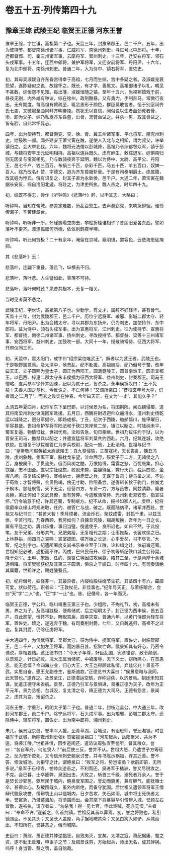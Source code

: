 # 卷五十五·列传第四十九

## 豫章王综 武陵王纪 临贺王正德 河东王誉

豫章王综，字世谦，高祖第二子也。天监三年，封豫章郡王，邑二千户。五年，出为使持节、都督南徐州诸军事、仁威将军、南徐州刺史，寻进号北中郎将。十年，迁都督郢、司、霍三州诸军事、云麾将军、郢州刺史。十三年，迁安右将军、领石头戍军事。十五年，迁西中郎将，兼护军将军，又迁安前将军、丹阳尹。十六年，复为北中郎将、南徐州刺史。普通二年，入为侍中、镇右将军，置佐史。

初，其母吴淑媛自齐东昏宫得幸于高祖，七月而生综，宫中多疑之者。及淑媛宠衰怨望，遂陈疑似之说，故综怀之。既长，有才学，善属文。高祖御诸子以礼，朝见不甚数，综恒怨不见知。每出藩，淑媛恒随之镇。至年十五六，尚裸袒嬉戏于前，昼夜无别，内外咸有秽议。综在徐州，政刑酷暴。又有勇力，手制奔马。常微行夜出，无有期度。每高祖有敕疏至，辄忿恚形于颜色，群臣莫敢言者。恒于别室祠齐氏七庙，又微服至曲阿拜齐明帝陵。然犹无以自信，闻俗说以生者血沥死者骨，渗，即为父子。综乃私发齐东昏墓，出骨，沥臂血试之。并杀一男，取其骨试之，皆有验，自此常怀异志。

四年，出为使持节、都督南兖、兖、徐、青、冀五州诸军事、平北将军、南兖州刺史，给鼓吹一部。闻齐建安王萧宝寅在魏，遂使人入北与之相知，谓为叔父，许举镇归之。会大举北伐。六年，魏将元法僧以彭城降，高祖乃令综都督众军，镇于彭城，与魏将安丰王元延明相持。高祖以连兵既久，虑有衅生，敕综退军。综惧南归则无因复与宝寅相见，乃与数骑夜奔于延明，魏以为侍中、太尉、高平公、丹阳王，邑七千户，钱三百万，布绢三千匹，杂彩千匹，马五十匹，羊五百口，奴婢一百人。综乃改名纟赞，字德文，追为齐东昏服斩衰。于是有司奏削爵土，绝属籍，改其姓为悖氏。俄有诏复之，封其子直为永新侯，邑千户。大通二年，萧宝寅在魏据长安反，综自洛阳北遁，将赴之，为津吏所执，魏人杀之，时年四十九。

初，综既不得志，尝作《听钟鸣》《悲落叶》辞，以申其志。大略曰：

听钟鸣，当知在帝城。参差定难数，历乱百愁生。去声悬窈窕，来响急徘徊。谁怜传漏子，辛苦建章台。

听钟鸣，听听非一所。怀瑾握瑜空掷去，攀松折桂谁相许？昔朋旧爱各东西，譬如落叶不更齐。漂漂孤雁何所栖，依依别鹤夜半啼。

听钟鸣，听此何穷极？二十有余年，淹留在京域。窥明镜，罢容色，云悲海思徒掩抑。

其《悲落叶》云：

悲落叶，连翩下重叠。落且飞，纵横去不归。

悲落叶，落叶悲。人生譬如此，零落不可持。

悲落叶，落叶何时还？夙昔共根本，无复一相关。

当时见者莫不悲之。

武陵王纪，字世询，高祖第八子也。少勤学，有文才，属辞不好轻华，甚有骨气。天监十三年，封为武陵郡王，邑二千户。历位宁远将军、琅邪、彭城二郡太守、轻车将军、丹阳尹。出为会稽太守，寻以其郡为东扬州，仍为刺史，加使持节、东中郎将。征为侍中，领石头戍军事。出为宣惠将军、江州刺史。征为使持节、宣惠将军、都督扬、南徐二州诸军事、扬州刺史。寻改授持节、都督益、梁等十三州诸军事、安西将军、益州刺史，加鼓吹一部。大同十一年，授散骑常侍、征西大将军、开府仪同三司。

初，天监中，震太阳门，成字曰“绍宗梁位唯武王”，解者以为武王者，武陵王也，于是朝野属意焉。及太清中，侯景乱，纪不赴援。高祖崩后，纪乃僭号于蜀，改年曰天正。立子圆照为皇太子，圆正为西阳王，圆满竟陵王，圆普南谯王，圆肃宜都王。以巴西、梓潼二郡太守永丰侯撝为征西大将军、益州刺史，封秦郡王。司马王僧略、直兵参军徐怦并固谏，纪以为贰于己，皆杀之。永丰侯撝叹曰：“王不免矣！夫善人国之基也，今反诛之，不亡何待！”又谓所亲曰：“昔桓玄年号大亨，识者谓之‘二月了’，而玄之败实在仲春。今年曰天正，在文为‘一止’，其能久乎？”

太清五年夏四月，纪帅军东下至巴郡，以讨侯景为名，将图荆陕。闻西魏侵蜀，遣其将南梁州刺史谯淹回军赴援。五月日，西魏将尉迟迥帅众逼涪水，潼州刺史杨乾运以城降之，迥分军据守，即趋成都。丁丑，纪次于西陵，舳舻翳川，旌甲曜日，军容甚盛。世祖命护军将军陆法和于硖口夹岸筑二垒，镇江以断之。时陆纳未平，蜀军复逼，物情恇扰，世祖忧焉。法和告急，旬日相继。世祖乃拔任约于狱，以为晋安王司马，撤禁兵以配之；并遣宣猛将军刘棻共约西赴。六月，纪筑连城，攻绝铁锁。世祖复于狱拔谢答仁为步兵校尉，配众一旅，上赴法和。世祖与纪书曰：“皇帝敬问假黄钺太尉武陵王：自九黎侵轶，三苗寇扰，天长丧乱，獯丑冯陵，虔刘象魏，黍离王室。朕枕戈东望，泣血西浮，殒爱子于二方，无诸侯之八百，身被属甲，手贯流矢。俄而风树之酷，万恨始缠，霜露之悲，百忧继集，扣心饮胆，志不图全。直以宗社缀旒，鲸鲵未剪，尝胆待旦，龚行天罚，独运四聪，坐挥八柄。虽复结坛待将，褰帷纳士，拒赤壁之兵，无谋于鲁肃；烧乌巢之米，不访于荀攸；才智将殚，金贝殆竭，傍无寸助，险阻备尝。遂得斩长狄于驹门，挫蚩尤于枫木。怨耻既雪，天下无尘，经营四方，专资一力，方与岳牧，同兹清静。隆暑炎赫，弟比何如？文武具僚，当有劳弊。今遣散骑常侍、光州刺史郑安忠，指宣往怀。”仍令喻意于纪，许其还蜀，专制岷方。纪不从命，报书如家人礼。庚申，纪将侯叡率众缘山将规进取，任约、谢答仁与战，破之。既而陆纳平，诸军并西赴，世祖又与纪书曰：“甚苦大智！季月烦暑，流金烁石，聚蚊成雷，封狐千里，以兹玉体，辛苦行阵。乃眷西顾，我劳如何？自獯丑凭陵，羯胡叛换，吾年为一日之长，属有平乱之功，膺此乐推，事归当璧。傥遣使乎，良所迟也。如曰不然，于此投笔。友于兄弟，分形共气。兄肥弟瘦，无复相代之期；让枣推梨，长罢欢愉之日。上林静拱，闻四鸟之哀鸣；宣室披图，嗟万始之长逝。心乎爱矣，书不尽言。”大智，纪之别字也。纪遣所署度支尚书乐奉业至于江陵，论和缉之计，依前旨还蜀。世祖知纪必破，遂拒而不许。丙戌，巴兴民苻升、徐子初等斩纪硖口城主公孙晃，降于众军。王琳、宋簉、任约、谢答仁等因进攻侯叡，陷其三垒，于是两岸十余城遂俱降。将军樊猛获纪及其第三子圆满，俱杀之于硖口，时年四十六。有司奏请绝其属籍，世祖许之，赐姓饕餮氏。

初，纪将僭号，妖怪非一。其最异者，内寝柏殿柱绕节生花，其茎四十有六，靃靡可爱，状似荷花。识者曰：“王敦杖花，非佳事也。”纪年号天正，与萧栋暗合，佥曰“天”字“二人”也，“正”字“一止”也。栋、纪僭号，各一年而灭。

临贺王正德，字公和，临川靖惠王第三子也。少粗险，不拘礼节。初，高祖未有男，养之为子。及高祖践极，便希储贰，后立昭明太子，封正德为西丰侯，邑五百户。自此怨望，恒怀不轨，睥睨宫扆，觊幸灾变。普通六年，以黄门侍郎为轻车将军，置佐史。顷之，遂逃奔于魏，有司奏削封爵。七年，又自魏逃归，高祖不之过也。复其封爵，仍除征虏将军。

中大通四年，为信武将军、吴郡太守。征为侍中、抚军将军，置佐史，封临贺郡王，邑二千户，又加左卫将军。而凶暴日甚，招聚亡命。侯景知其有奸心，乃密令诱说，厚相要结。遗正德书曰：“今天子年尊，奸臣乱国，宪章错谬，政令颠倒，以景观之，计日必败。况大王属当储贰，中被废辱，天下义士，窃所痛心，在景愚忠，能无忿慨？今四海业业，归心大王，大王岂得顾此私情，弃兹亿兆！景虽不武，实思自奋。愿王允副苍生，鉴斯诚款。”正德览书大喜曰：“侯景意暗与我同，此天赞也。”遂许之。及景至江，正德潜运空舫，诈称迎荻，以济景焉。朝廷未知其谋，犹遣正德守朱雀航。景至，正德乃引军与景俱进，景推正德为天子，改年为正平元年，景为丞相。台城没，复太清之号，降正德为大司马。正德有怨言，景闻之，虑其为变，矫诏杀之。

河东王誉，字重孙，昭明太子第二子也。普通二年，封枝江县公。中大通三年，改封河东郡王，邑二千户。除宁远将军、石头戍军事。出为琅邪、彭城二郡太守。还除侍中、轻车将军，置佐史。出为南中郎将、湘州刺史。

未几，侯景寇京邑，誉率军入援，至青草湖，台城没，有诏班师，誉还湘镇。时世祖军于武城，新除雍州刺史张纟赞密报世祖曰：“河东起兵，岳阳聚米，共为不逞，将袭江陵。”世祖甚惧，因步道间还，遣谘议周弘直至誉所，督其粮众。誉曰：“各自军府，何忽隶人？”前后使三反，誉并不从。世祖大怒，乃遣世子方等征之，反为誉所败死。又令信州刺史鲍泉讨誉，并与书陈示祸福，许其迁善。誉不答，修浚城池，为拒守之计。谓鲍泉曰：“败军之将，势岂语勇？欲前即前，无所多说。”泉军于石椁寺，誉帅众逆击之，不利而还。泉进军于橘洲，誉又尽锐攻之，不克。会已暮，士卒疲弊，泉因出击，大败之，斩首三千级，溺死者万余人。誉于是焚长沙郭邑，驱居民于城内，鲍泉度军围之。誉幼而骁勇，兼有胆气，能抚循士卒，甚得众心。及被围既久，虽外内断绝，而备守犹固。后世祖又遣领军将军王僧辩代鲍泉攻誉，僧辩筑土山以临城内，日夕苦攻，矢石如雨，城中将士死伤者太半。誉窘急，乃潜装海船，将溃围而出。会其麾下将慕容华引僧辩入城，誉顾左右皆散，遂被执，谓守者曰：“勿杀我！得一见七官，申此谗贼，死亦无恨。”主者曰：“奉命不许。”遂斩之，传首荆镇，世祖反其首以葬焉。初，誉之将败也，私引镜照面，不见其头；又见长人盖屋，两手据地瞰其斋；又见白狗大如驴，从城而出，不知所在。誉甚恶之，俄而城陷。

史臣曰：萧综、萧正德并悖逆猖狂，自致夷灭，宜矣。太清之寇，萧纪据庸、蜀之资，遂不勤王赴难，申臣子之节；及贼景诛剪，方始起兵，师出无名，成其衅祸。呜呼！身当管、蔡之罚，盖自贻哉。
